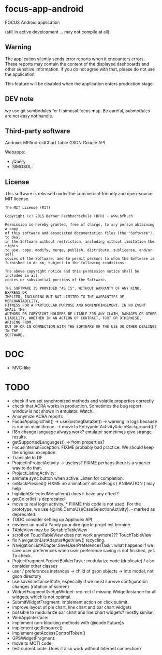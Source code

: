 # focus-app-android

FOCUS Android application

(still in active development ... may not compile at all)

## Warning

The application silently sends error reports when it encounters errors. These reports may contain
the content of the displayed dashboards and other sensitive information. If you do not agree
with that, please do not use the application

This feature will be disabled when the application enters production stage.

## DEV note

we use git sumbodules for fi.simosol.focus.map. Be careful, submodules are not easy not handle.


## Third-party software

Android:
MPAndroidChart
Table
GSON
Google API

Webapps:
- jQuery
- SIMOSOL: 


## License

This software is released under the commercial-friendly and open-source MIT license.

````
The MIT License (MIT)

Copyright (c) 2015 Berner Fachhochschule (BFH) - www.bfh.ch

Permission is hereby granted, free of charge, to any person obtaining a copy
of this software and associated documentation files (the "Software"), to deal
in the Software without restriction, including without limitation the rights
to use, copy, modify, merge, publish, distribute, sublicense, and/or sell
copies of the Software, and to permit persons to whom the Software is
furnished to do so, subject to the following conditions:

The above copyright notice and this permission notice shall be included in all
copies or substantial portions of the Software.

THE SOFTWARE IS PROVIDED "AS IS", WITHOUT WARRANTY OF ANY KIND, EXPRESS OR
IMPLIED, INCLUDING BUT NOT LIMITED TO THE WARRANTIES OF MERCHANTABILITY,
FITNESS FOR A PARTICULAR PURPOSE AND NONINFRINGEMENT. IN NO EVENT SHALL THE
AUTHORS OR COPYRIGHT HOLDERS BE LIABLE FOR ANY CLAIM, DAMAGES OR OTHER
LIABILITY, WHETHER IN AN ACTION OF CONTRACT, TORT OR OTHERWISE, ARISING FROM,
OUT OF OR IN CONNECTION WITH THE SOFTWARE OR THE USE OR OTHER DEALINGS IN THE
SOFTWARE.
````

# DOC
- MVC-like

# TODO
- check if we set synchronized methods and volatile properties correctly
- check that ACRA works in production. Sometimes the bug report window is not shown in emulator. Watch.
- Anonymize ACRA reports
- FocusApplogic#init() -> useExistingDataSet() -> warning in logs because is run on main thread. -> move to EntrypointActivity#doInBackground() ?
- i18n change language always work? emulator sometimes give strange results.
- getSupportedLanguages() -> from properties?
- FocusInternalException:  FIXME probably bad practice. We should keep the original exception. 
- Translate to DE
- ProjectInProjectActivity -> useless? FIXME perhaps there is a smarter way to do that.
- ProjectListingActivity: 
 - animate sync button when active. Listen for completion.
 - onBackPressed() FIXME no animation? init.setFlags ( ANIMATION ) may help
 - highlightSelectedMenuItem() does it have any effect? 
- getColor(id) is deprecated
- move to real login activity.  * FIXME this code is not used. For the prototype, we use {@link DemoUseCaseSelectionActivity}. - marked as deprecated.
- TODO consider setting up AppIndex API
- envoyer un mail à Yandy pour dire que le projet est terminé.
- TAbleView may be SortableTableView
- scroll on TouchTableView does not work anymore??? TouchTableView
- fix NavigationListAdapter#getView() recycling.
- NavigationListADapter.SaveUserPreferencesTask :  what happens if we save user preferences when user preference saving is not finished, yet. To check.
- Projectfragment.ProjectBuilderTask : modularize code (duplicate) / also consider other classes
- user / prefersnces instances -> child of gson objects -> into model, not gson directory
- use savedInstanceState, especially if we must survive configuration changes (rotation of screen)
- WidgetFragment#setupWidget: redirect if missing WidgetInstance for all widgets, which is not optimal.
- SubmitWidgetFragment: implement action on click submit.
- improve layout of pie chart, line chart and bar chart widgets
- possible to modularize bar chart and line chart widgets? mostly similar.
- WebAppInterface: 
 - implement non-blocking methods with {@code Future}s
 - implement getResource()
 - implement getAccessControlToken()
- GPSWidgetFragment: 
 - move to MOTI code
 - test current code. Does it also work without Internet connection?